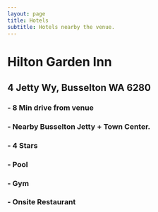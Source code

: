 ```yaml
---
layout: page
title: Hotels
subtitle: Hotels nearby the venue.
---
```


# Hilton Garden Inn
## 4 Jetty Wy, Busselton WA 6280
### - 8 Min drive from venue
### - Nearby Busselton Jetty + Town Center.
### - 4 Stars
### - Pool
### - Gym
### - Onsite Restaurant

